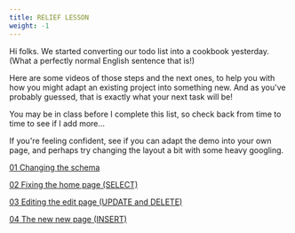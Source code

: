 ```yaml
---
title: RELIEF LESSON
weight: -1
---
```


Hi folks. We started converting our todo list into a cookbook yesterday. (What a perfectly normal English sentence that is!)

Here are some videos of those steps and the next ones, to help you with how you might adapt an existing project into something new.
And as you've probably guessed, that is exactly what your next task will be!

You may be in class before I complete this list, so check back from time to time to see if I add more...

If you're feeling confident, see if you can adapt the demo into your own page, and perhaps try changing the layout a bit with some heavy googling.

[01 Changing the schema](https://web.microsoftstream.com/video/e083724a-1caa-4479-95b8-def1a3a8249a)

[02 Fixing the home page (SELECT)](https://web.microsoftstream.com/video/f5edec33-d77c-4f9a-b72e-4b212a890a35)

[03 Editing the edit page (UPDATE and DELETE)](https://web.microsoftstream.com/video/3631d312-8e4b-42fa-99ff-f5aedaf48464)

[04 The new new page (INSERT)](https://web.microsoftstream.com/video/3d618327-0ccc-4619-9adf-c8f25e1f587b)
